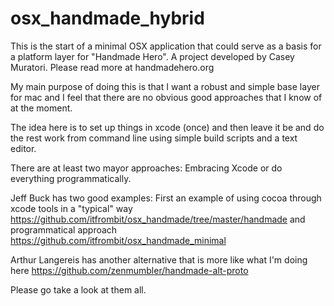 osx_handmade_hybrid
===================

This is the start of a minimal OSX application that could serve as a basis for a platform layer for "Handmade Hero". A project developed by Casey Muratori. Please read more at handmadehero.org

My main purpose of doing this is that I want a robust and simple base layer for mac and I feel that there are no obvious good approaches that I know of at the moment.

The idea here is to set up things in xcode (once) and then leave it be and do the rest work from command line using simple build scripts and a text editor.

There are at least two mayor approaches: Embracing Xcode or do everything programmatically.

Jeff Buck has two good examples:
First an example of using cocoa through xcode tools in a "typical" way
https://github.com/itfrombit/osx_handmade/tree/master/handmade
and programmatical approach
https://github.com/itfrombit/osx_handmade_minimal

Arthur Langereis has another alternative that is more like what I'm doing here
https://github.com/zenmumbler/handmade-alt-proto

Please go take a look at them all.






